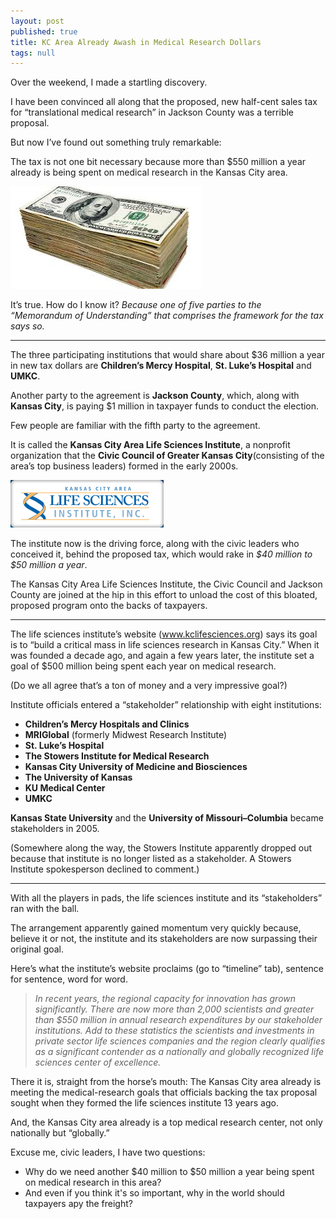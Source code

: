 ```yaml
---
layout: post
published: true
title: KC Area Already Awash in Medical Research Dollars
tags: null
---
```


Over the weekend, I made a startling discovery.

I have been convinced all along that the proposed, new half-cent sales tax for “translational medical research” in Jackson County was a terrible proposal.

But now I’ve found out something truly remarkable: 

The tax is not one bit necessary because more than $550 million a year already is being spent on medical research in the Kansas City area.

<img src="/img/bucks.jpg" class="img-responsive" alt="Big Bucks">

It’s true. How do I know it? _Because one of five parties to the “Memorandum of Understanding” that comprises the framework for the tax says so._

***

The three participating institutions that would share about $36 million a year in new tax dollars are **Children’s Mercy Hospital**, **St. Luke’s Hospital** and **UMKC**.

Another party to the agreement is **Jackson County**, which, along with **Kansas City**, is paying $1 million in taxpayer funds to conduct the election. 

Few people are familiar with the fifth party to the agreement.

It is called the **Kansas City Area Life Sciences Institute**, a nonprofit organization that the **Civic Council of Greater Kansas City**(consisting of the area’s top business leaders) formed in the early 2000s.

<img src="/img/KCALSI.gif" class="img-responsive" alt="KCALSI">

The institute now is the driving force, along with the civic leaders who conceived it, behind the proposed tax, which would rake in _$40 million to $50 million a year_. 

The Kansas City Area Life Sciences Institute, the Civic Council and Jackson County are joined at the hip in this effort to unload the cost of this bloated, proposed program onto the backs of taxpayers. 

***

The life sciences institute’s website (www.kclifesciences.org) says its goal is to “build a critical mass in life sciences research in Kansas City.” When it was founded a decade ago, and again a few years later, the institute set a goal of $500 million being spent each year on medical research. 

(Do we all agree that’s a ton of money and a very impressive goal?)  

Institute officials entered a “stakeholder” relationship with eight institutions:

- **Children’s Mercy Hospitals and Clinics**
- **MRIGlobal** (formerly Midwest Research Institute)
- **St. Luke’s Hospital**
- **The Stowers Institute for Medical Research**
- **Kansas City University of Medicine and Biosciences** 
- **The University of Kansas**
- **KU Medical Center**
- **UMKC**

**Kansas State University** and the **University of Missouri–Columbia** became stakeholders in 2005.

(Somewhere along the way, the Stowers Institute apparently dropped out because that institute is no longer listed as a stakeholder. A Stowers Institute spokesperson declined to comment.)   

***

With all the players in pads, the life sciences institute and its “stakeholders” ran with the ball.

The arrangement apparently gained momentum very quickly because, believe it or not, the institute and its stakeholders are now surpassing their original goal.

Here’s what the institute’s website proclaims (go to “timeline” tab), sentence for sentence, word for word.

> _In recent years, the regional capacity for innovation has grown significantly. There are now more than 2,000 scientists and greater than $550 million in annual research expenditures by our stakeholder institutions. Add to these statistics the scientists and investments in private sector life sciences companies and the region clearly qualifies as a significant contender as a nationally and globally recognized life sciences center of excellence._

There it is, straight from the horse’s mouth: The Kansas City area already is meeting the medical-research goals that officials backing the tax proposal sought when they formed the life sciences institute 13 years ago.

And, the Kansas City area already is a top medical research center, not only nationally but “globally.”

Excuse me, civic leaders, I have two questions:

<ul>
<li>Why do we need another $40 million to $50 million a year being spent on medical research in this area?</li>

<li>And even if you think it's so important, why in the world should taxpayers apy the freight?</li>
</ul>